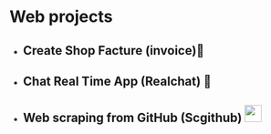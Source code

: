 # Web projects
- ## Create Shop Facture (invoice)🧾

- ## Chat Real Time App (Realchat) 💬

- ## Web scraping from GitHub (Scgithub) <img src="https://media1.giphy.com/media/CwTvSiWflgCGKgz5eb/giphy.gif?cid=6c09b9523yt4wydd22f7cmydrqtm0wb52cepr5qg6zfktt1q&ep=v1_internal_gif_by_id&rid=giphy.gif&ct=s" width="30px" height="30">
  
